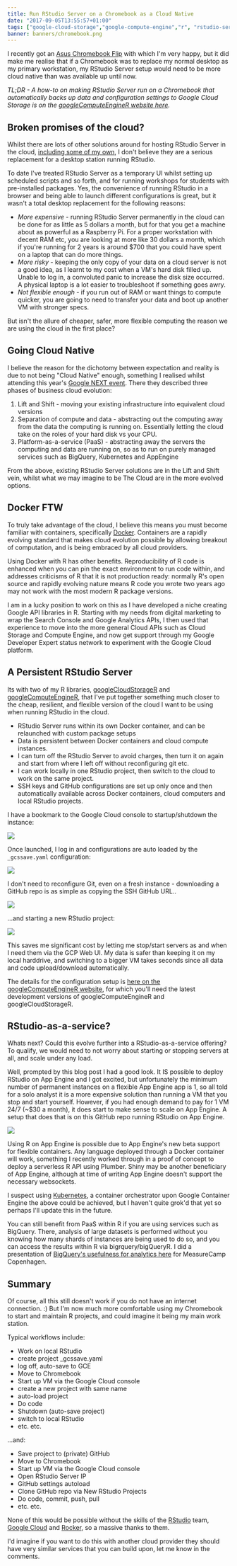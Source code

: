 ```yaml
---
title: Run RStudio Server on a Chromebook as a Cloud Native
date: "2017-09-05T13:55:57+01:00"
tags: ["google-cloud-storage","google-compute-engine","r", "rstudio-server", "docker","google-app-engine"]
banner: banners/chromebook.png
---
```


I recently got an [Asus Chromebook Flip](https://www.asus.com/us/Laptops/ASUS-Chromebook-Flip-C302CA/) with which I'm very happy, but it did make me realise that if a Chromebook was to replace my normal desktop as my primary workstation, my RStudio Server setup would need to be more cloud native than was available up until now.

*TL;DR - A how-to on making RStudio Server run on a Chromebook that automatically backs up data and configuration settings to Google Cloud Storage is on the [googleComputeEngineR website here](https://cloudyr.github.io/googleComputeEngineR/articles/persistent-rstudio.html).*

## Broken promises of the cloud?

Whilst there are lots of other solutions around for hosting RStudio Server in the cloud, [including some of my own](http://code.markedmondson.me/setting-up-scheduled-R-scripts-for-an-analytics-team/), I don't believe they are a serious replacement for a desktop station running RStudio.  

To date I've treated RStudio Server as a temporary UI whilst setting up scheduled scripts and so forth, and for running workshops for students with pre-installed packages.  Yes, the convenience of running RStudio in a browser and being able to launch different configurations is great, but it wasn't a total desktop replacement for the following reasons:

* *More expensive* - running RStudio Server permanently in the cloud can be done for as little as 5 dollars a month, but for that you get a machine about as powerful as a Raspberry Pi.  For a proper workstation with decent RAM etc, you are looking at more like 30 dollars a month, which if you're running for 2 years is around $700 that you could have spent on a laptop that can do more things.
* *More risky* - keeping the only copy of your data on a cloud server is not a good idea, as I learnt to my cost when a VM's hard disk filled up. Unable to log in, a convoluted panic to increase the disk size occurred.  A physical laptop is a lot easier to troubleshoot if something goes awry. 
* *Not flexible enough* - if you run out of RAM or want things to compute quicker, you are going to need to transfer your data and boot up another VM with stronger specs. 

But isn't the allure of cheaper, safer, more flexible computing the reason we are using the cloud in the first place?  
## Going Cloud Native

I believe the reason for the dichotomy between expectation and reality is due to not being "Cloud Native" enough, something I realised whilst attending this year's [Google NEXT event](https://cloudnext.withgoogle.com/).  There they described three phases of business cloud evolution:

1. Lift and Shift - moving your existing infrastructure into equivalent cloud versions
2. Separation of compute and data - abstracting out the computing away from the data the computing is running on.  Essentially letting the cloud take on the roles of your hard disk vs your CPU.
3. Platform-as-a-service (PaaS) - abstracting away the servers the computing and data are running on, so as to run on purely managed services such as BigQuery, Kubernetes and AppEngine

From the above, existing RStudio Server solutions are in the Lift and Shift vein, whilst what we may imagine to be The Cloud are in the more evolved options. 

## Docker FTW

To truly take advantage of the cloud, I believe this means you must become familiar with containers, specifically [Docker](https://www.docker.com/).  Containers are a rapidly evolving standard that makes cloud evolution possible by allowing breakout of computation, and is being embraced by all cloud providers.

Using Docker with R has other benefits.  Reproducibility of R code is enhanced when you can pin the exact environment to run code within, and addresses criticisms of R that it is not production ready: normally R's open source and rapidly evolving nature means R code you wrote two years ago may not work with the most modern R package versions. 

I am in a lucky position to work on this as I have developed a niche creating Google API libraries in R.  Starting with my needs from digital marketing to wrap the Search Console and Google Analytics APIs, I then used that experience to move into the more general Cloud APIs such as Cloud Storage and Compute Engine, and now get support through my Google Developer Expert status network to experiment with the Google Cloud platform. 

## A Persistent RStudio Server

Its with two of my R libraries, [googleCloudStorageR](http://code.markedmondson.me/googleCloudStorageR/) and [googleComputeEngineR](https://cloudyr.github.io/googleComputeEngineR/), that I've put together something much closer to the cheap, resilient, and flexible version of the cloud I want to be using when running RStudio in the cloud. 

* RStudio Server runs within its own Docker container, and can be relaunched with custom package setups
* Data is persistent between Docker containers and cloud compute instances.  
* I can turn off the RStudio Server to avoid charges, then turn it on again and start from where I left off without reconfiguring git etc. 
* I can work locally in one RStudio project, then switch to the cloud to work on the same project.
* SSH keys and GitHub configurations are set up only once and then automatically available across Docker containers, cloud computers and local RStudio projects. 

I have a bookmark to the Google Cloud console to startup/shutdown the instance:

![](../images/startup-rstudio.png)

Once launched, I log in and configurations are auto loaded by the `_gcssave.yaml` configuration:

![](../images/startup-rstudio-persistent.png)

I don't need to reconfigure Git, even on a fresh instance - downloading a GitHub repo is as simple as copying the SSH GitHub URL..

![](../images/ssh-clone-github.png)

...and starting a new RStudio project:

![](../images/rstudio-github.png)

This saves me significant cost by letting me stop/start servers as and when I need them via the GCP Web UI. My data is safer than keeping it on my local harddrive, and switching to a bigger VM takes seconds since all data and code upload/download automatically. 

The details for the configuration setup is [here on the googleComputeEngineR website](https://cloudyr.github.io/googleComputeEngineR/articles/persistent-rstudio.html), for which you'll need the latest development versions of googleComputeEngineR and googleCloudStorageR.

## RStudio-as-a-service?

Whats next?  Could this evolve further into a RStudio-as-a-service offering?  To qualify, we would need to not worry about starting or stopping servers at all, and scale under any load.  

Well, prompted by this blog post I had a good look.  It IS possible to deploy RStudio on App Engine and I got excited, but unfortunately the minimum number of permanent instances on a flexible App Engine app is 1, so all told for a solo analyst it is a more expensive solution than running a VM that you stop and start yourself.  However, if you had enough demand to pay for 1 VM 24/7 (~$30 a month),  it does start to make sense to scale on App Engine.  A setup that does that is on this GitHub repo running RStudio on App Engine.

![](../images/appengine-rstudio.png)

Using R on App Engine is possible due to App Engine's new beta support for flexible containers.  Any language deployed through a Docker container will work, something I recently worked through in a proof of concept to deploy a serverless R API using Plumber.  Shiny may be another beneficiary of App Engine, although at time of writing App Engine doesn't support the necessary websockets.

I suspect using [Kubernetes](https://kubernetes.io/), a container orchestrator upon Google Container Engine the above could be achieved, but I haven't quite grok'd that yet so perhaps I'll update this in the future. 

You can still benefit from PaaS within R if you are using services such as BigQuery.  There, analysis of large datasets is performed without you knowing how many shards of instances are being used to do so, and you can access the results within R via bigrquery/bigQueryR.  I did a presentation of [BigQuery's usefulness for analytics here](https://docs.google.com/presentation/d/1510xJzDuWgbLgoNY3Fs5-CGtMCJEYs5msaxIpINt03g/edit?usp=sharing) for MeasureCamp Copenhagen. 

## Summary

Of course, all this still doesn't work if you do not have an internet connection. :)  But I'm now much more comfortable using my Chromebook to start and maintain R projects, and could imagine it being my main work station.

Typical workflows include:

* Work on local RStudio
* create project _gcssave.yaml
* log off, auto-save to GCE
* Move to Chromebook
* Start up VM via the Google Cloud console
* create a new project with same name
* auto-load project
* Do code
* Shutdown (auto-save project)
* switch to local RStudio 
* etc. etc.

...and:

* Save project to (private) GitHub
* Move to Chromebook
* Start up VM via the Google Cloud console
* Open RStudio Server IP
* GitHub settings autoload
* Clone GitHub repo via New RStudio Projects
* Do code, commit, push, pull
* etc. etc. 

None of this would be possible without the skills of the [RStudio](https://www.rstudio.com/) team, [Google Cloud](https://cloud.google.com/) and [Rocker](https://hub.docker.com/u/rocker/), so a massive thanks to them.

I'd imagine if you want to do this with another cloud provider they should have very similar services that you can build upon, let me know in the comments.
